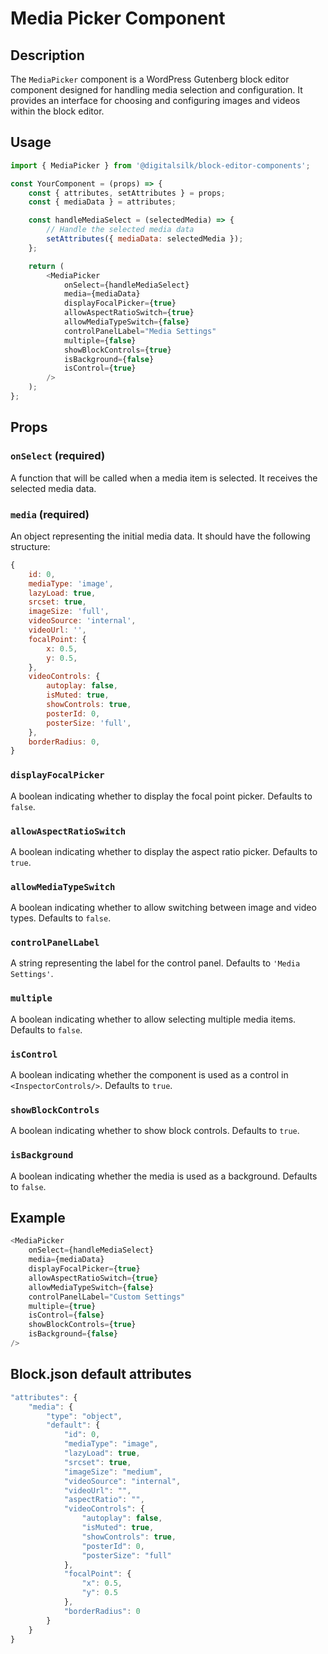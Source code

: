 # Media Picker Component

## Description

The `MediaPicker` component is a WordPress Gutenberg block editor component designed for handling media selection and configuration. It provides an interface for choosing and configuring images and videos within the block editor.

## Usage


```js
import { MediaPicker } from '@digitalsilk/block-editor-components';

const YourComponent = (props) => {
	const { attributes, setAttributes } = props;
	const { mediaData } = attributes;

	const handleMediaSelect = (selectedMedia) => {
		// Handle the selected media data
		setAttributes({ mediaData: selectedMedia });
	};

	return (
		<MediaPicker
			onSelect={handleMediaSelect}
			media={mediaData}
			displayFocalPicker={true}
			allowAspectRatioSwitch={true}
			allowMediaTypeSwitch={false}
			controlPanelLabel="Media Settings"
			multiple={false}
			showBlockControls={true}
			isBackground={false}
			isControl={true}
		/>
	);
};
```

## Props

### `onSelect` (required)

A function that will be called when a media item is selected. It receives the selected media data.

### `media` (required)

An object representing the initial media data. It should have the following structure:

```js
{
	id: 0,
	mediaType: 'image',
	lazyLoad: true,
	srcset: true,
	imageSize: 'full',
	videoSource: 'internal',
	videoUrl: '',
	focalPoint: {
		x: 0.5,
		y: 0.5,
	},
	videoControls: {
		autoplay: false,
		isMuted: true,
		showControls: true,
		posterId: 0,
		posterSize: 'full',
	},
	borderRadius: 0,
}
```

### `displayFocalPicker`

A boolean indicating whether to display the focal point picker. Defaults to `false`.

### `allowAspectRatioSwitch`

A boolean indicating whether to display the aspect ratio picker. Defaults to `true`.

### `allowMediaTypeSwitch`

A boolean indicating whether to allow switching between image and video types. Defaults to `false`.

### `controlPanelLabel`

A string representing the label for the control panel. Defaults to `'Media Settings'`.

### `multiple`

A boolean indicating whether to allow selecting multiple media items. Defaults to `false`.

### `isControl`

A boolean indicating whether the component is used as a control in `<InspectorControls/>`. Defaults to `true`.

### `showBlockControls`

A boolean indicating whether to show block controls. Defaults to `true`.

### `isBackground`

A boolean indicating whether the media is used as a background. Defaults to `false`.

## Example

```js
<MediaPicker
	onSelect={handleMediaSelect}
	media={mediaData}
	displayFocalPicker={true}
	allowAspectRatioSwitch={true}
	allowMediaTypeSwitch={false}
	controlPanelLabel="Custom Settings"
	multiple={true}
	isControl={false}
	showBlockControls={true}
	isBackground={false}
/>
```

## Block.json default attributes

```js
"attributes": {
	"media": {
		"type": "object",
		"default": {
			"id": 0,
			"mediaType": "image",
			"lazyLoad": true,
			"srcset": true,
			"imageSize": "medium",
			"videoSource": "internal",
			"videoUrl": "",
			"aspectRatio": "",
			"videoControls": {
				"autoplay": false,
				"isMuted": true,
				"showControls": true,
				"posterId": 0,
				"posterSize": "full"
			},
			"focalPoint": {
				"x": 0.5,
				"y": 0.5
			},
			"borderRadius": 0
		}
	}
}
```
